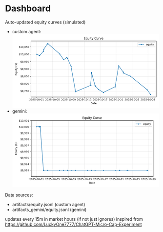 # Dashboard

Auto-updated equity curves (simulated)

- custom agent: ![Equity Curve](artifacts/equity.png?v=a4c1c1f)
- gemini: ![Equity Curve (Gemini)](artifacts_gemini/equity.png?v=a4c1c1f)

Data sources:
- artifacts/equity.jsonl (custom agent)
- artifacts_gemini/equity.jsonl (gemini)

updates every 15m in market hours (if not just ignores)
inspired from https://github.com/LuckyOne7777/ChatGPT-Micro-Cap-Experiment